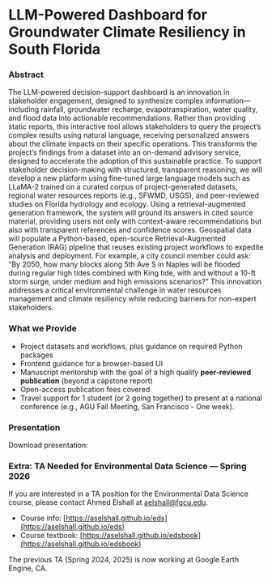 # LLM-Powered Dashboard for Groundwater Climate Resiliency in South Florida 

### Abstract

The LLM-powered decision-support dashboard is an innovation in stakeholder engagement, designed to synthesize complex information—including rainfall, groundwater recharge, evapotranspiration, water quality, and flood data into actionable recommendations. Rather than providing static reports, this interactive tool allows stakeholders to query the project’s complex results using natural language, receiving personalized answers about the climate impacts on their specific operations. This transforms the project’s findings from a dataset into an on-demand advisory service, designed to accelerate the adoption of this sustainable practice.   To support stakeholder decision-making with structured, transparent reasoning, we will develop a new platform using fine-tuned large language models such as LLaMA-2 trained on a curated corpus of project-generated datasets, regional water resources reports (e.g., SFWMD, USGS), and peer-reviewed studies on Florida hydrology and ecology. Using a retrieval-augmented generation framework, the system will ground its answers in cited source material, providing users not only with context-aware recommendations but also with transparent references and confidence scores. Geospatial data will populate a Python-based, open-source Retrieval-Augmented Generation (RAG) pipeline that reuses existing project workflows to expedite analysis and deployment. For example, a city council member could ask: “By 2050, how many blocks along 5th Ave S in Naples will be flooded during regular high tides combined with  King tide, with and without a 10-ft storm surge, under medium and high emissions scenarios?” This innovation addresses a critical environmental challenge in water resources management and climate resiliency while reducing barriers for non-expert stakeholders.

### What we Provide
- Project datasets and workflows, plus guidance on required Python packages
- Frontend guidance for a browser-based UI
- Manuscript mentorship with the goal of a high quality **peer-reviewed publication** (beyond a capstone report)
- Open-access publication fees covered
- Travel support for 1 student (or 2 going together) to present at a national conference (e.g., AGU Fall Meeting, San Francisco - One week).

### Presentation
Download presentation:

### Extra: TA Needed for Environmental Data Science — Spring 2026

If you are interested in a TA position for the Environmental Data Science course, please contact Ahmed Elshall at [aelshall@fgcu.edu](mailto:aelshall@fgcu.edu).

- Course info: [https://aselshall.github.io/eds](https://aselshall.github.io/eds)
- Course textbook: [https://aselshall.github.io/edsbook](https://aselshall.github.io/edsbook)

The previous TA (Spring 2024, 2025) is now working at Google Earth Engine, CA. 
